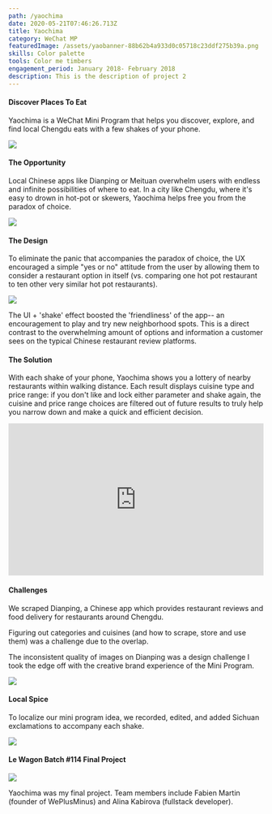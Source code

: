 ```yaml
---
path: /yaochima
date: 2020-05-21T07:46:26.713Z
title: Yaochima
category: WeChat MP
featuredImage: /assets/yaobanner-88b62b4a933d0c05718c23ddf275b39a.png
skills: Color palette
tools: Color me timbers
engagement_period: January 2018- February 2018
description: This is the description of project 2
---
```

#### Discover Places To Eat

Yaochima is a WeChat Mini Program that helps you discover, explore, and find local Chengdu eats with a few shakes of your phone.

![](/assets/yao_1-3fcdac514ac18a02294910cdd5cd9f42.png)

#### The Opportunity

Local Chinese apps like Dianping or Meituan overwhelm users with endless and infinite possibilities of where to eat. In a city like Chengdu, where it's easy to drown in hot-pot or skewers, Yaochima helps free you from the paradox of choice.

![](/assets/yao_2-f6599a7c7814e108c91b985541fe5408.png)

#### The Design

To eliminate the panic that accompanies the paradox of choice, the UX encouraged a simple "yes or no" attitude from the user by allowing them to consider a restaurant option in itself (vs. comparing one hot pot restaurant to ten other very similar hot pot restaurants).

![](/assets/yao_3-6bd54212d671ba8324727c526275bf5e.png)

The UI + 'shake' effect boosted the 'friendliness' of the app-- an encouragement to play and try new neighborhood spots. This is a direct contrast to the overwhelming amount of options and information a customer sees on the typical Chinese restaurant review platforms.

#### The Solution

With each shake of your phone, Yaochima shows you a lottery of nearby restaurants within walking distance. Each result displays cuisine type and price range: if you don't like and lock either parameter and shake again, the cuisine and price range choices are filtered out of future results to truly help you narrow down and  make a quick and efficient decision.

<iframe width="100%" height="300px" style="margin: 0 auto" src="https://www.youtube.com/embed/eYaEUeVMWH0" frameborder="0" allow="autoplay; encrypted-media" allowfullscreen></iframe>

#### Challenges

We scraped Dianping, a Chinese app which provides restaurant reviews and food delivery for restaurants around Chengdu.

Figuring out categories and cuisines (and how to scrape, store and use them) was a challenge due to the overlap.

The inconsistent quality of images on Dianping was a design challenge I took the edge off with the creative brand experience of the Mini Program.

![](/assets/yao_5-4719975801dd3f7bc814967110f51c48.png)

#### Local Spice

To localize our mini program idea, we recorded, edited, and added Sichuan exclamations to accompany each shake.

![](/assets/yao_6-c6dded252bf5b18608ce8cbb47ca708b.jpeg)

#### Le Wagon Batch #114 Final Project

![](/assets/yao_4-2f935468fd2cbfb97f7fd5772d2cf352.png)

Yaochima was my final project. Team members include Fabien Martin (founder of WePlusMinus) and Alina Kabirova (fullstack developer).